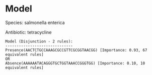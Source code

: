 
# Model

Species: salmonella enterica

Antibiotic: tetracycline

```
Model (Disjunction - 2 rules):
------------------------------
Presence(AACTCTGCCAAAGCGCCGTTCGCGGTAACGG) [Importance: 0.93, 67 equivalent rules]
OR
Absence(AAAAAATACAGGGTGCTGGTAAACCGGGTGG) [Importance: 0.10, 10 equivalent rules]

```

